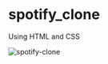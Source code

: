 # spotify_clone
Using HTML and CSS



<img src="https://github.com/raj-jondhale/spotify_clone/assets/128236746/c73bbbf8-1161-440c-983b-8bd561c7d2e8" alt="spotify-clone">

